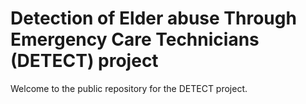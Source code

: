 # Detection of Elder abuse Through Emergency Care Technicians (DETECT) project

Welcome to the public repository for the DETECT project.
